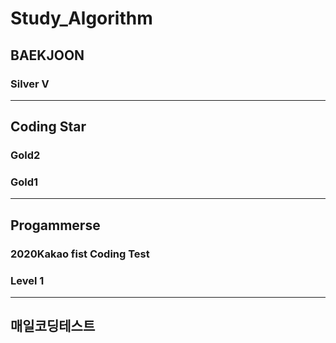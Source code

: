# Study_Algorithm
## BAEKJOON
### Silver V
---
## Coding Star
### Gold2
### Gold1
---
## Progammerse
### 2020Kakao fist Coding Test
### Level 1
---
## 매일코딩테스트

